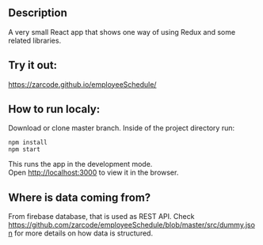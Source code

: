 ## Description

A very small React app that shows one way of using Redux
and some related libraries.

## Try it out:
https://zarcode.github.io/employeeSchedule/

## How to run localy:

Download or clone master branch. Inside of the project directory run:

```
npm install
npm start
```

This runs the app in the development mode.<br>
Open [http://localhost:3000](http://localhost:3000) to view it in the browser.

## Where is data coming from?

From firebase database, that is used as REST API.
Check https://github.com/zarcode/employeeSchedule/blob/master/src/dummy.json
for more details on how data is structured.